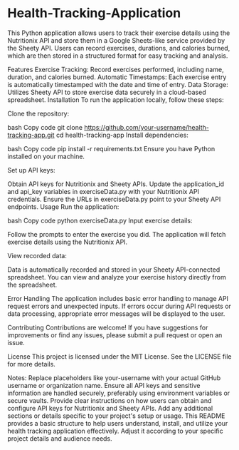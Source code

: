 # Health-Tracking-Application

This Python application allows users to track their exercise details using the Nutritionix API and store them in a Google Sheets-like service provided by the Sheety API. Users can record exercises, durations, and calories burned, which are then stored in a structured format for easy tracking and analysis.

Features
Exercise Tracking: Record exercises performed, including name, duration, and calories burned.
Automatic Timestamps: Each exercise entry is automatically timestamped with the date and time of entry.
Data Storage: Utilizes Sheety API to store exercise data securely in a cloud-based spreadsheet.
Installation
To run the application locally, follow these steps:

Clone the repository:

bash
Copy code
git clone https://github.com/your-username/health-tracking-app.git
cd health-tracking-app
Install dependencies:

bash
Copy code
pip install -r requirements.txt
Ensure you have Python installed on your machine.

Set up API keys:

Obtain API keys for Nutritionix and Sheety APIs.
Update the application_id and api_key variables in exerciseData.py with your Nutritionix API credentials.
Ensure the URLs in exerciseData.py point to your Sheety API endpoints.
Usage
Run the application:

bash
Copy code
python exerciseData.py
Input exercise details:

Follow the prompts to enter the exercise you did. The application will fetch exercise details using the Nutritionix API.

View recorded data:

Data is automatically recorded and stored in your Sheety API-connected spreadsheet. You can view and analyze your exercise history directly from the spreadsheet.

Error Handling
The application includes basic error handling to manage API request errors and unexpected inputs. If errors occur during API requests or data processing, appropriate error messages will be displayed to the user.

Contributing
Contributions are welcome! If you have suggestions for improvements or find any issues, please submit a pull request or open an issue.

License
This project is licensed under the MIT License. See the LICENSE file for more details.

Notes:
Replace placeholders like your-username with your actual GitHub username or organization name.
Ensure all API keys and sensitive information are handled securely, preferably using environment variables or secure vaults.
Provide clear instructions on how users can obtain and configure API keys for Nutritionix and Sheety APIs.
Add any additional sections or details specific to your project's setup or usage.
This README provides a basic structure to help users understand, install, and utilize your health tracking application effectively. Adjust it according to your specific project details and audience needs.





